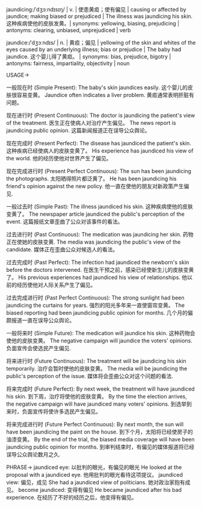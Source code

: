 jaundicing:/ˈdʒɔːndɪsɪŋ/ | v. | 使患黄疸；使有偏见 |  causing or affected by jaundice; making biased or prejudiced | The illness was jaundicing his skin.  这种疾病使他的皮肤发黄。| synonyms: yellowing, biasing, prejudicing | antonyms: clearing, unbiased, unprejudiced | verb

jaundice:/ˈdʒɔːndɪs/ | n. | 黄疸；偏见 | yellowing of the skin and whites of the eyes caused by an underlying illness; bias or prejudice |  The baby had jaundice. 这个婴儿得了黄疸。 | synonyms: bias, prejudice, bigotry | antonyms: fairness, impartiality, objectivity | noun


USAGE->

一般现在时 (Simple Present):
The baby's skin jaundices easily.  这个婴儿的皮肤很容易变黄。
Jaundice often indicates a liver problem. 黄疸通常表明肝脏有问题。

现在进行时 (Present Continuous):
The doctor is jaundicing the patient's view of the treatment. 医生正在使病人对治疗产生偏见。
The news report is jaundicing public opinion. 这篇新闻报道正在误导公众舆论。

现在完成时 (Present Perfect):
The disease has jaundiced the patient's skin. 这种疾病已经使病人的皮肤变黄了。
His experience has jaundiced his view of the world. 他的经历使他对世界产生了偏见。

现在完成进行时 (Present Perfect Continuous):
The sun has been jaundicing the photographs.  太阳晒得照片都泛黄了。
He has been jaundicing his friend's opinion against the new policy. 他一直在使他的朋友对新政策产生偏见.


一般过去时 (Simple Past):
The illness jaundiced his skin.  这种疾病使他的皮肤变黄了。
The newspaper article jaundiced the public's perception of the event. 这篇报纸文章歪曲了公众对该事件的看法。

过去进行时 (Past Continuous):
The medication was jaundicing her skin.  药物正在使她的皮肤变黄.
The media was jaundicing the public's view of the candidate. 媒体正在歪曲公众对候选人的看法。

过去完成时 (Past Perfect):
The infection had jaundiced the newborn's skin before the doctors intervened.  在医生干预之前，感染已经使新生儿的皮肤变黄了。
His previous experiences had jaundiced his view of relationships. 他以前的经历使他对人际关系产生了偏见。

过去完成进行时 (Past Perfect Continuous):
The strong sunlight had been jaundicing the curtains for years. 强烈的阳光多年来一直使窗帘变黄。
The biased reporting had been jaundicing public opinion for months.  几个月的偏颇报道一直在误导公众舆论。

一般将来时 (Simple Future):
The medication will jaundice his skin.  这种药物会使他的皮肤变黄。
The negative campaign will jaundice the voters' opinions.  负面宣传会使选民产生偏见.

将来进行时 (Future Continuous):
The treatment will be jaundicing his skin temporarily. 治疗会暂时使他的皮肤变黄。
The media will be jaundicing the public's perception of the issue. 媒体将会歪曲公众对这个问题的看法.

将来完成时 (Future Perfect):
By next week, the treatment will have jaundiced his skin. 到下周，治疗将使他的皮肤变黄。
By the time the election arrives, the negative campaign will have jaundiced many voters' opinions. 到选举到来时，负面宣传将使许多选民产生偏见。

将来完成进行时 (Future Perfect Continuous):
By next month, the sun will have been jaundicing the paint on the house. 到下个月，太阳将已经使房子的油漆变黄。
By the end of the trial, the biased media coverage will have been jaundicing public opinion for months. 到审判结束时，有偏见的媒体报道将已经误导公众舆论数月之久.



PHRASE->
jaundiced eye:  以批判的眼光，有偏见的眼光  He looked at the proposal with a jaundiced eye. 他用批判的眼光看待这项提议。
jaundiced view: 偏见，成见  She had a jaundiced view of politicians. 她对政治家抱有成见。
become jaundiced: 变得有偏见  He became jaundiced after his bad experience. 在经历了不好的经历之后，他变得有偏见。


